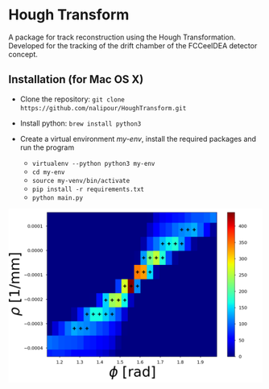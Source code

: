 # Hough Transform

A package for track reconstruction using the Hough Transformation.
Developed for the tracking of the drift chamber of the FCCeeIDEA detector concept.

## Installation (for Mac OS X)

* Clone the repository: `git clone https://github.com/nalipour/HoughTransform.git`
* Install python: `brew install python3`
* Create a virtual environment *my-env*, install the required packages and run the program

  * `virtualenv --python python3 my-env`
  * `cd my-env`
  * `source my-venv/bin/activate`
  * `pip install -r requirements.txt `
  * `python main.py`


![your_image_name](images/zoom_HT_withMax.png)
